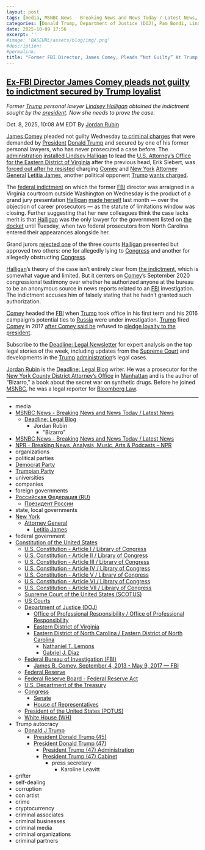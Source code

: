 ```yaml
---
layout: post
tags: [media, MSNBC News - Breaking News and News Today / Latest News, Deadline –  Legal Blog, Jordan Rubin, “Bizarro”, MSNBC News - Breaking News and News Today / Latest News, NPR - Breaking News Analysis Music Arts & Podcasts – NPR, organizations, political parties, Democrat Party, Trumpian Party, universities, companies, foreign governments, Российская Федерация (RU), Президент России, state local governments, New York, Attorney General, Letitia James, federal government, Constitution of the United States, U.S. Constitution - Article I / Library of Congress, U.S. Constitution - Article II / Library of Congress, U.S. Constitution - Article III / Library of Congress, U.S. Constitution - Article IV / Library of Congress, U.S. Constitution - Article V / Library of Congress, U.S. Constitution - Article VI / Library of Congress, U.S. Constitution - Article VII / Library of Congress, Supreme Court of the United States (SCOTUS), US Courts, Department of Justice (DOJ), Federal Bureau of Investigation (FBI), Federal Reserve, Federal Reserve Board - Federal Reserve Act, U.S. Department of the Treasury, Congress, Senate, House of Representatives, President of the United States (POTUS), White House (WH), Trump autocracy, Donald J Trump, President Donald Trump (45), President Donald Trump (47), President Trump (47) Administration, President Trump (47) Cabinet, press secretary, Karoline Leavitt, grifter, self-dealing, corruption, con artist, crime, cryptocurrency, criminal associates, criminal businesses, criminal media, criminal organizations, criminal partners]
categories: [Donald Trump, Department of Justice (DOJ), Pam Bondi, Lindsey Halligan, Federal Bureau of Investigation (FBI), Kash Patel, Dan Bongino, James Comey, New York Attorney General, Letitia James, weaponization]
date: 2025-10-09 17:56
excerpt: ''
#image: 'BASEURL/assets/blog/img/.png'
#description:
#permalink:
title: "Former FBI Director, James Comey, Pleads “Not Guilty” At Trump’s Weaponization Arraignment"
---
```


## [Ex-FBI Director James Comey pleads not guilty to indictment secured by Trump loyalist](https://www.msnbc.com/deadline-white-house/deadline-legal-blog/james-comey-pleads-not-guilty-trump-halligan-rcna236313)

*Former [Trump](https://www.donaldjtrump.com/) personal lawyer [Lindsey Halligan](https://www.justice.gov/usao-edva/) obtained the indictment sought by the [president](https://www.whitehouse.gov/). Now she needs to prove the case.*

Oct. 8, 2025, 10:08 AM EDT
By [Jordan Rubin](https://www.msnbc.com/author/jordan-rubin-ncpn1301611)

[James Comey](https://www.msnbc.com/deadline-white-house/deadline-legal-blog/james-comey-trump-immunity-ask-jordan-rcna235454) pleaded not guilty Wednesday [to criminal charges](https://www.msnbc.com/deadline-white-house/deadline-legal-blog/james-comey-plea-arraignment-federal-indictment-rcna236198) that were demanded by [President](https://www.whitehouse.gov/) [Donald Trump](https://www.donaldjtrump.com/) and secured by one of his former personal lawyers, who has never prosecuted a case before. The [administration](https://www.whitehouse.gov/administration/) [installed Lindsey Halligan](https://www.msnbc.com/opinion/msnbc-opinion/trump-lindsey-halligan-james-comey-indictment-rcna234122) to lead the [U.S. Attorney’s Office for the Eastern District of Virginia](https://www.justice.gov/usao-edva/) after the previous head, Erik Siebert, was [forced out after he resisted](https://www.msnbc.com/rachel-maddow-show/maddowblog/trumps-justice-department-fires-wrong-prosecutor-wrong-reason-rcna235424) charging [Comey](https://www.fbi.gov/history/directors/james-b-comey/) and [New York](https://www.ny.gov/) [Attorney General](https://ag.ny.gov/) [Letitia James](https://ag.ny.gov/about/meet-letitia-james/), another political opponent [Trump](https://www.donaldjtrump.com/) [wants charged](https://www.msnbc.com/msnbc/news/top-prosecutor-trump-pressure-charge-new-york-ag-rcna235922).

The [federal indictment](https://storage.courtlistener.com/recap/gov.uscourts.vaed.582136/gov.uscourts.vaed.582136.1.0_12.pdf) on which the former [FBI](https://www.fbi.gov/) director was arraigned in a Virginia courtroom outside Washington on Wednesday is the product of a grand jury presentation [Halligan](https://www.justice.gov/usao-edva/) [made herself](https://www.msnbc.com/msnbc/news/trump-james-comey-indictment-us-attorney-lindsey-halligan-rcna233853) last month — over the objection of career prosecutors — as the statute of limitations window was closing. Further suggesting that her new colleagues think the case lacks merit is that [Halligan](https://www.justice.gov/usao-edva/) was the only lawyer for the government listed on [the docket](https://www.courtlistener.com/docket/71459121/united-states-v-comey/) until Tuesday, when two federal prosecutors from North Carolina entered their appearances alongside her.

Grand jurors [rejected one](https://storage.courtlistener.com/recap/gov.uscourts.vaed.582136/gov.uscourts.vaed.582136.3.0_8.pdf) of the three counts [Halligan](https://www.justice.gov/usao-edva/) presented but approved two others: one for allegedly lying to [Congress](https://www.congress.gov/) and another for allegedly obstructing [Congress](https://www.congress.gov/).

[Halligan](https://www.justice.gov/usao-edva/)’s theory of the case isn’t entirely clear from [the indictment](https://www.msnbc.com/deadline-white-house/deadline-legal-blog/read-full-text-james-comey-indictment-pdf-rcna233818), which is somewhat vague and limited. But it centers on [Comey](https://www.fbi.gov/history/directors/james-b-comey/)’s September 2020 congressional testimony over whether he authorized anyone at the bureau to be an anonymous source in news reports related to an [FBI](https://www.fbi.gov/) investigation. The indictment accuses him of falsely stating that he hadn’t granted such authorization.

[Comey](https://www.fbi.gov/history/directors/james-b-comey/) headed the [FBI](https://www.fbi.gov/) when [Trump](https://www.donaldjtrump.com/) took office in his first term and his 2016 campaign’s potential ties to [Russia](http://government.ru/) were under investigation. [Trump](https://www.donaldjtrump.com/) fired [Comey](https://www.fbi.gov/history/directors/james-b-comey/) in 2017 [after Comey said he](https://www.npr.org/2017/06/07/531927032/comey-trump-asked-for-loyalty-wanted-him-to-let-flynn-investigation-go) refused to [pledge loyalty to the president](https://www.justice.gov/storage/report_volume2.pdf).

Subscribe to the [Deadline: Legal Newsletter](https://link.msnbc.com/join/5ck/msnbc-deadlinelegal-signup-inline) for expert analysis on the top legal stories of the week, including updates from the [Supreme Court](https://www.supremecourt.gov/) and developments in the [Trump](https://www.donaldjtrump.com/) [administration](https://www.whitehouse.gov/administration/)’s legal cases.

[Jordan Rubin](https://www.msnbc.com/author/jordan-rubin-ncpn1301611) is the [Deadline: Legal Blog](https://www.msnbc.com/deadline-white-house) writer. He was a prosecutor for the [New York County District Attorney’s Office](https://manhattanda.org/) in [Manhattan](https://manhattanda.org/) and is the author of “Bizarro," a book about the secret war on synthetic drugs. Before he joined [MSNBC](https://www.msnbc.com/), he was a legal reporter for [Bloomberg Law](https://pro.bloomberglaw.com/).

----
- media
- [MSNBC News - Breaking News and News Today / Latest News](https://www.msnbc.com/)
    - [Deadline: Legal Blog](https://www.msnbc.com/deadline-white-house)
        - Jordan Rubin
            - "Bizarro"
- [MSNBC News - Breaking News and News Today / Latest News](https://link.msnbc.com/)
- [NPR - Breaking News, Analysis, Music, Arts & Podcasts – NPR](https://www.npr.org/)
- organizations
- political parties
- [Democrat Party](https://www.democrats.org/)
- [Trumpian Party](https://www.gop.com/)
- universities
- companies
- foreign governments
- [Российская Федерация (RU)](http://government.ru/)
    - [Президент России](http://kremlin.ru/)
- state, local governments 
- [New York](https://www.ny.gov/)
    - [Attorney General](https://ag.ny.gov/)
        - [Letitia James](https://ag.ny.gov/about/meet-letitia-james/)
- federal government
- [Constitution of the United States](https://constitution.congress.gov/constitution/)
    - [U.S. Constitution - Article I / Library of Congress](https://constitution.congress.gov/constitution/article-1/)
    - [U.S. Constitution - Article II / Library of Congress](https://constitution.congress.gov/constitution/article-2/)
    - [U.S. Constitution - Article III / Library of Congress](https://constitution.congress.gov/constitution/article-3/)
    - [U.S. Constitution - Article IV / Library of Congress](https://constitution.congress.gov/constitution/article-4/)
    - [U.S. Constitution - Article V / Library of Congress](https://constitution.congress.gov/constitution/article-5/)
    - [U.S. Constitution - Article VI / Library of Congress](https://constitution.congress.gov/constitution/article-6/)
    - [U.S. Constitution - Article VII / Library of Congress](https://constitution.congress.gov/constitution/article-7/)
    - [Supreme Court of the United States (SCOTUS)](https://www.supremecourt.gov/)
    - [US Courts](https://www.uscourts.gov/)
    - [Department of Justice (DOJ)](https://www.justice.gov/)
        - [Office of Professional Responsibility / Office of Professional Responsibility](https://www.justice.gov/opr)
        - [Eastern District of Virginia](https://www.justice.gov/usao-edva/)
        - [Eastern District of North Carolina / Eastern District of North Carolina](https://www.justice.gov/usao-ednc)
            - [Nathaniel T. Lemons](https://storage.courtlistener.com/recap/gov.uscourts.vaed.582135/gov.uscourts.vaed.582135.17.0.pdf)
            - [Gabriel J. Diaz](https://storage.courtlistener.com/recap/gov.uscourts.vaed.582135/gov.uscourts.vaed.582135.18.0.pdf)
    - [Federal Bureau of Investigation (FBI)](https://www.fbi.gov/)
        - [James B. Comey, September 4, 2013 - May 9, 2017 — FBI](https://www.fbi.gov/history/directors/james-b-comey)
    - [Federal Reserve](https://www.federalreserve.gov/)
    - [Federal Reserve Board - Federal Reserve Act](https://www.federalreserve.gov/aboutthefed/fract.htm)
    - [U.S. Department of the Treasury](https://home.treasury.gov/)
    - [Congress](https://www.congress.gov/)
        - [Senate](https://www.senate.gov/)
        - [House of Representatives](https://www.house.gov/)
     - [President of the United States (POTUS)](https://www.whitehouse.gov/)
    - [White House (WH)](https://www.whitehouse.gov/)
- Trump autocracy
    - [Donald J Trump](https://www.donaldjtrump.com/)
        - [President Donald Trump (45)](https://trumpwhitehouse.archives.gov/)
        - [President Donald Trump (47)](https://www.whitehouse.gov/administration/donald-j-trump/)
            - [President Trump (47) Administration](https://www.whitehouse.gov/administration/)
            - [President Trump (47) Cabinet](https://www.whitehouse.gov/administration/the-cabinet/)
                - press secretary
                    - Karoline Leavitt
- grifter
- self-dealing
- corruption
- con artist
- crime
- cryptocurrency
- criminal associates
- criminal businesses
- criminal media
- criminal organizations
- criminal partners